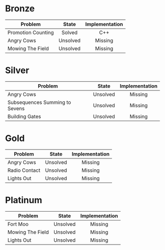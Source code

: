 # Bronze
| Problem        | State           | Implementation  |
| -------------  |:---------------:| :--------------:|
| Promotion Counting | Solved          | C++            |
| Angry Cows         | Unsolved          | Missing            |
| Mowing The Field   | Unsolved          | Missing            |
# Silver
| Problem        | State           | Implementation  |
| ------------- |:---------------:| :--------------:|
| Angry Cows | Unsolved          | Missing            |
| Subsequences Summing to Sevens | Unsolved          | Missing            |
| Building Gates | Unsolved          | Missing            |
# Gold
| Problem        | State           | Implementation  |
| ------------- |:---------------:| :--------------:|
| Angry Cows | Unsolved          | Missing            |
| Radio Contact | Unsolved          | Missing            |
| Lights Out | Unsolved          | Missing            |
# Platinum
| Problem        | State           | Implementation  |
| ------------- |:---------------:| :--------------:|
| Fort Moo | Unsolved          | Missing            |
| Mowing The Field | Unsolved          | Missing            |
| Lights Out | Unsolved          | Missing            |
